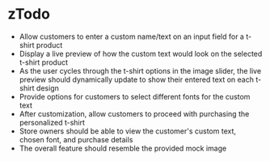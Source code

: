 # zTodo

- Allow customers to enter a custom name/text on an input field for a t-shirt product
- Display a live preview of how the custom text would look on the selected t-shirt product
- As the user cycles through the t-shirt options in the image slider, the live preview should dynamically update to show their entered text on each t-shirt design
- Provide options for customers to select different fonts for the custom text
- After customization, allow customers to proceed with purchasing the personalized t-shirt
- Store owners should be able to view the customer's custom text, chosen font, and purchase details
- The overall feature should resemble the provided mock image
